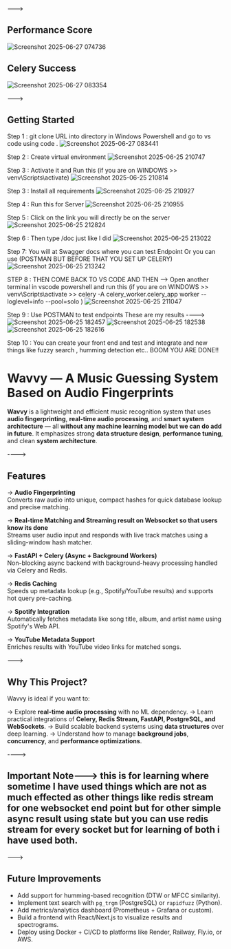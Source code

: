 --->
## Performance Score
![Screenshot 2025-06-27 074736](https://github.com/user-attachments/assets/baa4a139-17ad-4c0b-aa93-8307f01f0f1d)
## Celery Success
![Screenshot 2025-06-27 083354](https://github.com/user-attachments/assets/e51601f4-027d-4202-9f2a-9c5f9c890bbb)

--->  
##  Getting Started
Step 1 : git clone URL into directory in Windows Powershell and go to vs code using code .
![Screenshot 2025-06-27 083441](https://github.com/user-attachments/assets/72fe3fd0-9edc-453f-9c3b-59ec851c3d94)

Step 2 : Create virtual environment
![Screenshot 2025-06-25 210747](https://github.com/user-attachments/assets/aea5f096-bec6-46e4-a7bb-cc9e0f9ddf12)

Step 3 : Activate it and Run this (if you are on WINDOWS >> venv\Scripts\activate)
![Screenshot 2025-06-25 210814](https://github.com/user-attachments/assets/61b45c33-6382-450e-a1e8-790b09fb9b01)

Step 3 : Install all requirements
![Screenshot 2025-06-25 210927](https://github.com/user-attachments/assets/a3e8207c-93bd-42b8-838c-c92166238662)

Step 4 : Run this for Server
![Screenshot 2025-06-25 210955](https://github.com/user-attachments/assets/b0a2b6c6-4061-4657-8264-8739ae9f4d8d)

Step 5 : Click on the link you will directly be on the server
![Screenshot 2025-06-25 212824](https://github.com/user-attachments/assets/5e8ffd04-bef6-4303-baa9-4f69c6dc8dc0)

Step 6 : Then type /doc just like I did
![Screenshot 2025-06-25 213022](https://github.com/user-attachments/assets/9a93ff6d-a334-44a5-895f-a55975e17569)

Step 7: You will at Swagger docs where you can test Endpoint Or you can use (POSTMAN BUT BEFORE THAT YOU SET UP CELERY)
![Screenshot 2025-06-25 213242](https://github.com/user-attachments/assets/7d3b4ad1-58a7-4f33-8896-804d84b507b8)

STEP 8 : THEN COME BACK TO VS CODE AND THEN --> Open another terminal in vscode powershell and run this (if you are on WINDOWS >> venv\Scripts\activate >> celery -A celery_worker.celery_app worker --loglevel=info --pool=solo )
![Screenshot 2025-06-25 211047](https://github.com/user-attachments/assets/53bf465f-1273-4c35-9d67-6457c15de0d9)

Step 9 : Use POSTMAN to test endpoints 
These are my results
---->
![Screenshot 2025-06-25 182457](https://github.com/user-attachments/assets/2b8013b9-24bb-43f6-8dfa-9165437bd635)
![Screenshot 2025-06-25 182538](https://github.com/user-attachments/assets/2084750b-e451-4889-aa16-6979eae012bb)
![Screenshot 2025-06-25 182616](https://github.com/user-attachments/assets/37f1d868-0412-462e-8c96-383848c4341c)

Step 10 : You can create your front end and test and integrate and new things like fuzzy search , humming detection etc..
BOOM YOU ARE DONE!!

# Wavvy — A Music Guessing System Based on Audio Fingerprints

**Wavvy** is a lightweight and efficient music recognition system that uses **audio fingerprinting**, **real-time audio processing**, and **smart system architecture** — all **without any machine learning model but we can do add in future**. It emphasizes strong **data structure design**, **performance tuning**, and clean **system architecture**.

---->

##  Features

->  **Audio Fingerprinting**  
  Converts raw audio into unique, compact hashes for quick database lookup and precise matching.

->  **Real-time Matching and Streaming result on Websocket so that users know its done**  
  Streams user audio input and responds with live track matches using a sliding-window hash matcher.

->  **FastAPI + Celery (Async + Background Workers)**  
  Non-blocking async backend with background-heavy processing handled via Celery and Redis.

-> **Redis Caching**  
  Speeds up metadata lookup (e.g., Spotify/YouTube results) and supports hot query pre-caching.

-> **Spotify Integration**  
  Automatically fetches metadata like song title, album, and artist name using Spotify's Web API.

-> **YouTube Metadata Support**  
  Enriches results with YouTube video links for matched songs.

--->
## Why This Project?

Wavvy is ideal if you want to:

-> Explore **real-time audio processing** with no ML dependency.
-> Learn practical integrations of **Celery, Redis Stream, FastAPI, PostgreSQL, and WebSockets**.
-> Build scalable backend systems using **data structures** over deep learning.
-> Understand how to manage **background jobs**, **concurrency**, and **performance optimizations**.

---->
## Important Note---> this is for learning where sometime I have used things which are not as much effected as other things like redis stream for one websocket end point but for other simple async result using state but you can use redis stream for every socket but for learning of both i have used both.

--->

## Future Improvements

-  Add support for humming-based recognition (DTW or MFCC similarity).
-  Implement text search with `pg_trgm` (PostgreSQL) or `rapidfuzz` (Python).
-  Add metrics/analytics dashboard (Prometheus + Grafana or custom).
-  Build a frontend with React/Next.js to visualize results and spectrograms.
-  Deploy using Docker + CI/CD to platforms like Render, Railway, Fly.io, or AWS.



